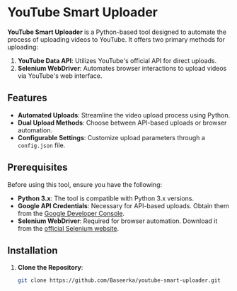 # YouTube Smart Uploader

**YouTube Smart Uploader** is a Python-based tool designed to automate the process of uploading videos to YouTube. It offers two primary methods for uploading:

1. **YouTube Data API**: Utilizes YouTube's official API for direct uploads.
2. **Selenium WebDriver**: Automates browser interactions to upload videos via YouTube's web interface.

## Features

- **Automated Uploads**: Streamline the video upload process using Python.
- **Dual Upload Methods**: Choose between API-based uploads or browser automation.
- **Configurable Settings**: Customize upload parameters through a `config.json` file.

## Prerequisites

Before using this tool, ensure you have the following:

- **Python 3.x**: The tool is compatible with Python 3.x versions.
- **Google API Credentials**: Necessary for API-based uploads. Obtain them from the [Google Developer Console](https://console.developers.google.com/).
- **Selenium WebDriver**: Required for browser automation. Download it from the [official Selenium website](https://www.selenium.dev/documentation/webdriver/).

## Installation

1. **Clone the Repository**:

   ```bash
   git clone https://github.com/Baseerka/youtube-smart-uploader.git
